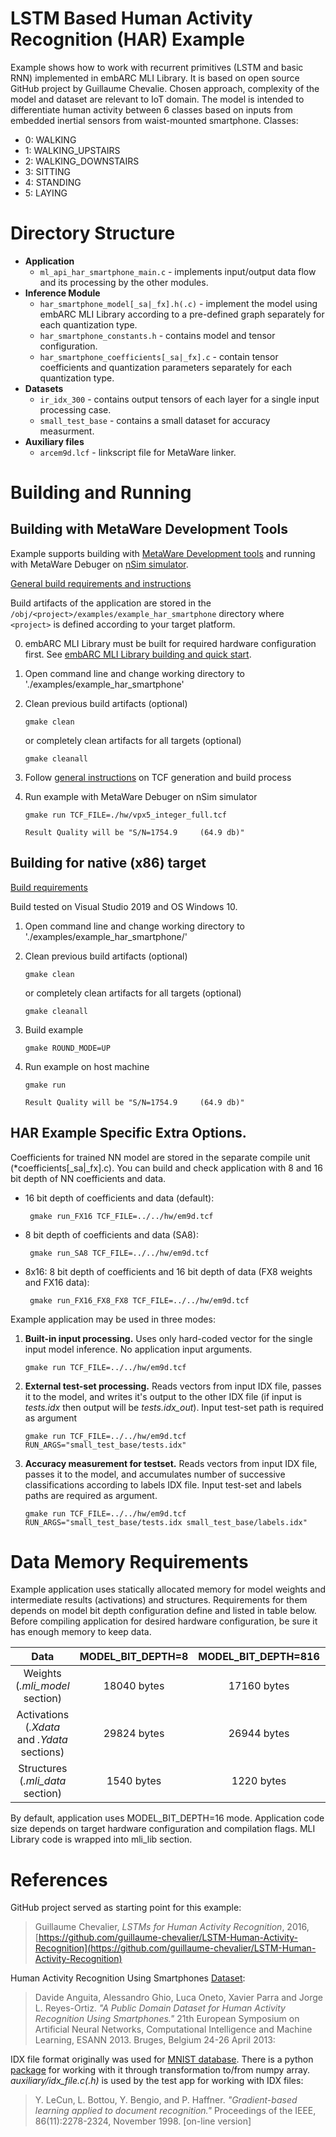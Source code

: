 LSTM Based Human Activity Recognition (HAR) Example 
==============================================
Example shows how to work with recurrent primitives (LSTM and basic RNN) implemented in embARC MLI Library. It is based on open source GitHub project by Guillaume Chevalie. Chosen approach, complexity of the model and dataset are relevant to IoT domain. The model is intended to differentiate human activity between 6 classes based on inputs from embedded inertial sensors from waist-mounted smartphone. Classes:

 * 0: WALKING
 * 1: WALKING_UPSTAIRS
 * 2: WALKING_DOWNSTAIRS
 * 3: SITTING
 * 4: STANDING
 * 5: LAYING

# Directory Structure

* **Application**
  * `ml_api_har_smartphone_main.c`                 		- implements input/output data flow and its processing by the other modules.
* **Inference Module**
  * `har_smartphone_model[_sa|_fx].h(.c)`                 		- implement the model using embARC MLI Library according to a pre-defined graph separately for each quantization type.
  * `har_smartphone_constants.h`                 		- contains model and tensor configuration.
  * `har_smartphone_coefficients[_sa|_fx].c`                 		- contain tensor coefficients and quantization parameters separately for each quantization type.
* **Datasets**
  * `ir_idx_300`                 		- contains output tensors of each layer for a single input processing case.
  * `small_test_base`                 		- contains a small dataset for accuracy measurment.
* **Auxiliary files**
  * `arcem9d.lcf`                 		- linkscript file for MetaWare linker.

# Building and Running

## Building with MetaWare Development Tools

Example supports building with [MetaWare Development tools](https://www.synopsys.com/dw/ipdir.php?ds=sw_metaware) and running with MetaWare Debuger on [nSim simulator](https://www.synopsys.com/dw/ipdir.php?ds=sim_nSIM). 

[General build requirements and instructions](https://github.com/foss-for-synopsys-dwc-arc-processors/embarc_mli#general-build-process)

Build artifacts of the application are stored in the `/obj/<project>/examples/example_har_smartphone` directory where `<project>` is defined according to your target platform.  

0. embARC MLI Library must be built for required hardware configuration first. See [embARC MLI Library building and quick start](/README.md#building-and-quick-start).

1. Open command line and change working directory to './examples/example_har_smartphone'

2. Clean previous build artifacts (optional)

       gmake clean
    or completely clean artifacts for all targets (optional)

       gmake cleanall
 
3. Follow [general instructions](https://github.com/foss-for-synopsys-dwc-arc-processors/embarc_mli#build-command-examples-for-arc-processors) on TCF generation and build process 

4. Run example with MetaWare Debuger on nSim simulator

       gmake run TCF_FILE=./hw/vpx5_integer_full.tcf

       Result Quality will be "S/N=1754.9     (64.9 db)"

## Building for native (x86) target

[Build requirements](https://github.com/foss-for-synopsys-dwc-arc-processors/embarc_mli#x86-host-emulation)


Build tested on Visual Studio 2019 and OS Windows 10.

1. Open command line and change working directory to './examples/example_har_smartphone/'

2. Clean previous build artifacts (optional)

       gmake clean
    or completely clean artifacts for all targets (optional)

       gmake cleanall 

3. Build example 

       gmake ROUND_MODE=UP

4. Run example on host machine

       gmake run

       Result Quality will be "S/N=1754.9     (64.9 db)"
## HAR Example Specific Extra Options. 

Coefficients for trained NN model are stored in the separate compile unit (*coefficients[_sa|_fx].c). You can build and check application with 8 and 16 bit depth of NN coefficients and data.

* 16 bit depth of coefficients and data (default):
 
       gmake run_FX16 TCF_FILE=../../hw/em9d.tcf

* 8 bit depth of coefficients and data (SA8):

       gmake run_SA8 TCF_FILE=../../hw/em9d.tcf

* 8x16: 8 bit depth of coefficients and 16 bit depth of data (FX8 weights and FX16 data):

       gmake run_FX16_FX8_FX8 TCF_FILE=../../hw/em9d.tcf

Example application may be used in three modes:
1. **Built-in input processing.** Uses only hard-coded vector for the single input model inference. 
No application input arguments.

       gmake run TCF_FILE=../../hw/em9d.tcf

2. **External test-set processing.** Reads vectors from input IDX file, passes it to the model, and writes it's output to the other IDX file (if input is *tests.idx* then output will be *tests.idx_out*). 
Input test-set path is required as argument

       gmake run TCF_FILE=../../hw/em9d.tcf RUN_ARGS="small_test_base/tests.idx"

3. **Accuracy measurement for testset.** Reads vectors from input IDX file, passes it to the model, and accumulates number of successive classifications according to labels IDX file. 
Input test-set and labels paths are required as argument.

       gmake run TCF_FILE=../../hw/em9d.tcf RUN_ARGS="small_test_base/tests.idx small_test_base/labels.idx"

# Data Memory Requirements

Example application uses statically allocated memory for model weights and intermediate results (activations) and structures. Requirements for them depends on model bit depth 
configuration define and listed in table below. Before compiling application for desired hardware configuration, be sure it has enough memory to keep data.

|                      Data                         |   MODEL_BIT_DEPTH=8   |  MODEL_BIT_DEPTH=816  |  MODEL_BIT_DEPTH=16  |
| :-----------------------------------------------: | :-------------------: | :-------------------: | :------------------: |
| Weights <br/>(*.mli_model* section)              |  18040 bytes          | 17160 bytes           | 34316 bytes          |
| Activations <br/>(*.Xdata* and *.Ydata* sections) |  29824 bytes           | 26944 bytes           | 26944 bytes          |
| Structures <br/>(*.mli_data* section)           |  1540 bytes            | 1220 bytes             | 1220 bytes            |

By default, application uses MODEL_BIT_DEPTH=16 mode. Application code size depends on target hardware configuration and compilation flags. MLI Library code is wrapped into mli_lib section.

# References

GitHub project served as starting point for this example:
> Guillaume Chevalier, *LSTMs for Human Activity Recognition*, 2016,[https://github.com/guillaume-chevalier/LSTM-Human-Activity-Recognition](https://github.com/guillaume-chevalier/LSTM-Human-Activity-Recognition)

Human Activity Recognition Using Smartphones [Dataset](https://archive.ics.uci.edu/ml/datasets/Human+Activity+Recognition+Using+Smartphones):
> Davide Anguita, Alessandro Ghio, Luca Oneto, Xavier Parra and Jorge L. Reyes-Ortiz. *"A Public Domain Dataset for Human Activity Recognition Using Smartphones."* 21th European Symposium on Artificial Neural Networks, Computational Intelligence and Machine Learning, ESANN 2013. Bruges, Belgium 24-26 April 2013:

IDX file format originally was used for [MNIST database](http://yann.lecun.com/exdb/mnist/). There is a python [package](https://pypi.org/project/idx2numpy/) for working with it through transformation to/from numpy array. *auxiliary/idx_file.c(.h)* is used by the test app for working with IDX files:
> Y. LeCun, L. Bottou, Y. Bengio, and P. Haffner. *"Gradient-based learning applied to document recognition."* Proceedings of the IEEE, 86(11):2278-2324, November 1998. [on-line version]
